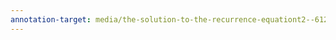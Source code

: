 ```yaml
---
annotation-target: media/the-solution-to-the-recurrence-equationt2--612f39ea0ad623668ec87d67.pdf
---
```

